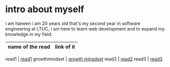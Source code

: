 
# intro about myself
i am haneen i am 20 years old that's my second year in software engineering at LTUC, i am here to learn web development and to expand my knowledge in my field.

name of the read | link of it 
 ------------ | ------------- 

  read1 | [read1](https://haneen-izz.github.io/reading-notes/read1) 
  growthmindset | [growth minsdset](https://haneen-izz.github.io/reading-notes/growthmindset) 
  read2 | [read2](https://haneen-izz.github.io/reading-notes/read2) 
   read3 | [read3](https://haneen-izz.github.io/reading-notes/read3)
  
  

 
 

